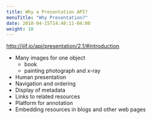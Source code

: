 ```yaml
---
title: Why a Presentation API?
menuTitle: "Why Presentation?"
date: 2018-04-15T14:48:11-04:00
weight: 10
---
```


http://iiif.io/api/presentation/2.1/#introduction

- Many images for one object
  - book
  - painting photograph and x-ray
- Human presentation
- Navigation and ordering
- Display of metadata
- Links to related resources
- Platform for annotation
- Embedding resources in blogs and other web pages

<!-- #todo:80 give more reasons why there's a presentation API and rewrite this section -->
